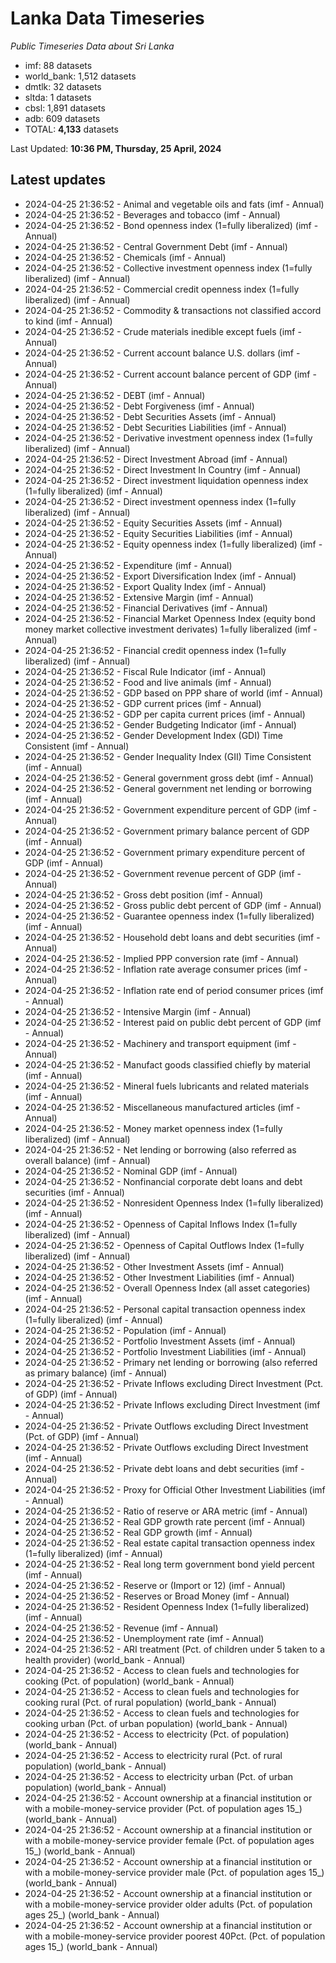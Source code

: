 # Lanka Data Timeseries
*Public Timeseries Data about Sri Lanka*

* imf: 88 datasets
* world_bank: 1,512 datasets
* dmtlk: 32 datasets
* sltda: 1 datasets
* cbsl: 1,891 datasets
* adb: 609 datasets
* TOTAL: **4,133** datasets

Last Updated: **10:36 PM, Thursday, 25 April, 2024**

## Latest updates

* 2024-04-25 21:36:52 - Animal and vegetable oils and fats (imf - Annual)
* 2024-04-25 21:36:52 - Beverages and tobacco (imf - Annual)
* 2024-04-25 21:36:52 - Bond openness index (1=fully liberalized) (imf - Annual)
* 2024-04-25 21:36:52 - Central Government Debt (imf - Annual)
* 2024-04-25 21:36:52 - Chemicals (imf - Annual)
* 2024-04-25 21:36:52 - Collective investment openness index (1=fully liberalized) (imf - Annual)
* 2024-04-25 21:36:52 - Commercial credit openness index (1=fully liberalized) (imf - Annual)
* 2024-04-25 21:36:52 - Commodity & transactions not classified accord to kind (imf - Annual)
* 2024-04-25 21:36:52 - Crude materials inedible except fuels (imf - Annual)
* 2024-04-25 21:36:52 - Current account balance U.S. dollars (imf - Annual)
* 2024-04-25 21:36:52 - Current account balance percent of GDP (imf - Annual)
* 2024-04-25 21:36:52 - DEBT (imf - Annual)
* 2024-04-25 21:36:52 - Debt Forgiveness (imf - Annual)
* 2024-04-25 21:36:52 - Debt Securities Assets (imf - Annual)
* 2024-04-25 21:36:52 - Debt Securities Liabilities (imf - Annual)
* 2024-04-25 21:36:52 - Derivative investment openness index (1=fully liberalized) (imf - Annual)
* 2024-04-25 21:36:52 - Direct Investment Abroad (imf - Annual)
* 2024-04-25 21:36:52 - Direct Investment In Country (imf - Annual)
* 2024-04-25 21:36:52 - Direct investment liquidation openness index (1=fully liberalized) (imf - Annual)
* 2024-04-25 21:36:52 - Direct investment openness index (1=fully liberalized) (imf - Annual)
* 2024-04-25 21:36:52 - Equity Securities Assets (imf - Annual)
* 2024-04-25 21:36:52 - Equity Securities Liabilities (imf - Annual)
* 2024-04-25 21:36:52 - Equity openness index (1=fully liberalized) (imf - Annual)
* 2024-04-25 21:36:52 - Expenditure (imf - Annual)
* 2024-04-25 21:36:52 - Export Diversification Index (imf - Annual)
* 2024-04-25 21:36:52 - Export Quality Index (imf - Annual)
* 2024-04-25 21:36:52 - Extensive Margin (imf - Annual)
* 2024-04-25 21:36:52 - Financial Derivatives (imf - Annual)
* 2024-04-25 21:36:52 - Financial Market Openness Index (equity bond money market collective investment derivates) 1=fully liberalized (imf - Annual)
* 2024-04-25 21:36:52 - Financial credit openness index (1=fully liberalized) (imf - Annual)
* 2024-04-25 21:36:52 - Fiscal Rule Indicator (imf - Annual)
* 2024-04-25 21:36:52 - Food and live animals (imf - Annual)
* 2024-04-25 21:36:52 - GDP based on PPP share of world (imf - Annual)
* 2024-04-25 21:36:52 - GDP current prices (imf - Annual)
* 2024-04-25 21:36:52 - GDP per capita current prices (imf - Annual)
* 2024-04-25 21:36:52 - Gender Budgeting Indicator (imf - Annual)
* 2024-04-25 21:36:52 - Gender Development Index (GDI) Time Consistent (imf - Annual)
* 2024-04-25 21:36:52 - Gender Inequality Index (GII) Time Consistent (imf - Annual)
* 2024-04-25 21:36:52 - General government gross debt (imf - Annual)
* 2024-04-25 21:36:52 - General government net lending or borrowing (imf - Annual)
* 2024-04-25 21:36:52 - Government expenditure percent of GDP (imf - Annual)
* 2024-04-25 21:36:52 - Government primary balance percent of GDP (imf - Annual)
* 2024-04-25 21:36:52 - Government primary expenditure percent of GDP (imf - Annual)
* 2024-04-25 21:36:52 - Government revenue percent of GDP (imf - Annual)
* 2024-04-25 21:36:52 - Gross debt position (imf - Annual)
* 2024-04-25 21:36:52 - Gross public debt percent of GDP (imf - Annual)
* 2024-04-25 21:36:52 - Guarantee openness index (1=fully liberalized) (imf - Annual)
* 2024-04-25 21:36:52 - Household debt loans and debt securities (imf - Annual)
* 2024-04-25 21:36:52 - Implied PPP conversion rate (imf - Annual)
* 2024-04-25 21:36:52 - Inflation rate average consumer prices (imf - Annual)
* 2024-04-25 21:36:52 - Inflation rate end of period consumer prices (imf - Annual)
* 2024-04-25 21:36:52 - Intensive Margin (imf - Annual)
* 2024-04-25 21:36:52 - Interest paid on public debt percent of GDP (imf - Annual)
* 2024-04-25 21:36:52 - Machinery and transport equipment (imf - Annual)
* 2024-04-25 21:36:52 - Manufact goods classified chiefly by material (imf - Annual)
* 2024-04-25 21:36:52 - Mineral fuels lubricants and related materials (imf - Annual)
* 2024-04-25 21:36:52 - Miscellaneous manufactured articles (imf - Annual)
* 2024-04-25 21:36:52 - Money market openness index (1=fully liberalized) (imf - Annual)
* 2024-04-25 21:36:52 - Net lending or borrowing (also referred as overall balance) (imf - Annual)
* 2024-04-25 21:36:52 - Nominal GDP (imf - Annual)
* 2024-04-25 21:36:52 - Nonfinancial corporate debt loans and debt securities (imf - Annual)
* 2024-04-25 21:36:52 - Nonresident Openness Index (1=fully liberalized) (imf - Annual)
* 2024-04-25 21:36:52 - Openness of Capital Inflows Index (1=fully liberalized) (imf - Annual)
* 2024-04-25 21:36:52 - Openness of Capital Outflows Index (1=fully liberalized) (imf - Annual)
* 2024-04-25 21:36:52 - Other Investment Assets (imf - Annual)
* 2024-04-25 21:36:52 - Other Investment Liabilities (imf - Annual)
* 2024-04-25 21:36:52 - Overall Openness Index (all asset categories) (imf - Annual)
* 2024-04-25 21:36:52 - Personal capital transaction openness index (1=fully liberalized) (imf - Annual)
* 2024-04-25 21:36:52 - Population (imf - Annual)
* 2024-04-25 21:36:52 - Portfolio Investment Assets (imf - Annual)
* 2024-04-25 21:36:52 - Portfolio Investment Liabilities (imf - Annual)
* 2024-04-25 21:36:52 - Primary net lending or borrowing (also referred as primary balance) (imf - Annual)
* 2024-04-25 21:36:52 - Private Inflows excluding Direct Investment (Pct. of GDP) (imf - Annual)
* 2024-04-25 21:36:52 - Private Inflows excluding Direct Investment (imf - Annual)
* 2024-04-25 21:36:52 - Private Outflows excluding Direct Investment (Pct. of GDP) (imf - Annual)
* 2024-04-25 21:36:52 - Private Outflows excluding Direct Investment (imf - Annual)
* 2024-04-25 21:36:52 - Private debt loans and debt securities (imf - Annual)
* 2024-04-25 21:36:52 - Proxy for Official Other Investment Liabilities (imf - Annual)
* 2024-04-25 21:36:52 - Ratio of reserve or ARA metric (imf - Annual)
* 2024-04-25 21:36:52 - Real GDP growth rate percent (imf - Annual)
* 2024-04-25 21:36:52 - Real GDP growth (imf - Annual)
* 2024-04-25 21:36:52 - Real estate capital transaction openness index (1=fully liberalized) (imf - Annual)
* 2024-04-25 21:36:52 - Real long term government bond yield percent (imf - Annual)
* 2024-04-25 21:36:52 - Reserve or (Import or 12) (imf - Annual)
* 2024-04-25 21:36:52 - Reserves or Broad Money (imf - Annual)
* 2024-04-25 21:36:52 - Resident Openness Index (1=fully liberalized) (imf - Annual)
* 2024-04-25 21:36:52 - Revenue (imf - Annual)
* 2024-04-25 21:36:52 - Unemployment rate (imf - Annual)
* 2024-04-25 21:36:52 - ARI treatment (Pct. of children under 5 taken to a health provider) (world_bank - Annual)
* 2024-04-25 21:36:52 - Access to clean fuels and technologies for cooking (Pct. of population) (world_bank - Annual)
* 2024-04-25 21:36:52 - Access to clean fuels and technologies for cooking rural (Pct. of rural population) (world_bank - Annual)
* 2024-04-25 21:36:52 - Access to clean fuels and technologies for cooking urban (Pct. of urban population) (world_bank - Annual)
* 2024-04-25 21:36:52 - Access to electricity (Pct. of population) (world_bank - Annual)
* 2024-04-25 21:36:52 - Access to electricity rural (Pct. of rural population) (world_bank - Annual)
* 2024-04-25 21:36:52 - Access to electricity urban (Pct. of urban population) (world_bank - Annual)
* 2024-04-25 21:36:52 - Account ownership at a financial institution or with a mobile-money-service provider (Pct. of population ages 15_) (world_bank - Annual)
* 2024-04-25 21:36:52 - Account ownership at a financial institution or with a mobile-money-service provider female (Pct. of population ages 15_) (world_bank - Annual)
* 2024-04-25 21:36:52 - Account ownership at a financial institution or with a mobile-money-service provider male (Pct. of population ages 15_) (world_bank - Annual)
* 2024-04-25 21:36:52 - Account ownership at a financial institution or with a mobile-money-service provider older adults (Pct. of population ages 25_) (world_bank - Annual)
* 2024-04-25 21:36:52 - Account ownership at a financial institution or with a mobile-money-service provider poorest 40Pct. (Pct. of population ages 15_) (world_bank - Annual)